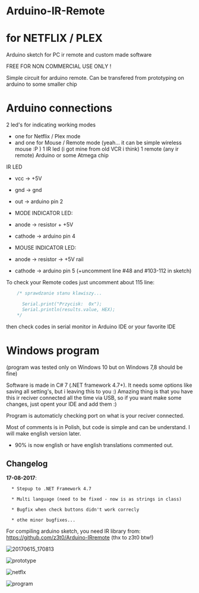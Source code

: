 # Arduino-IR-Remote 
# for NETFLIX / PLEX
Arduino sketch for PC ir remote and custom made software

FREE FOR NON COMMERCIAL USE ONLY !


Simple circuit for arduino remote.
Can be transfered from prototyping on arduino to some smaller chip

# Arduino connections
2 led's for indicating working modes 
  - one for Netflix / Plex mode
  - and one for Mouse / Remote mode (yeah... it can be simple wireless mouse :P )
1 IR led (i got mine from old VCR i think)
1 remote (any ir remote)
Arduino or some Atmega chip


IR LED 
 *   vcc -> +5V
 *   gnd -> gnd
 *   out -> arduino pin 2
     
 *   MODE INDICATOR LED:
 *   anode -> resistor + +5V
 *   cathode -> arduino pin 4
     
 *   MOUSE INDICATOR LED:
 *   anode -> resistor -> +5V rail
 *   cathode -> arduino pin 5 (+uncomment line #48 and #103-112 in sketch)


To check your Remote codes just uncomment about 115 line:
    
```C
    /* sprawdzanie stanu klawiszy...

      Serial.print("Przycisk:  0x");
      Serial.println(results.value, HEX);
    */
```
    
then check codes in serial monitor in Arduino IDE or your favorite IDE

# Windows program

(program was tested only on Windows 10 but on Windows 7,8 should be fine)

Software is made in C# 7 (.NET framework 4.7+). It needs some options like saving all setting's, but i leaving this to you :)
Amazing thing is that you have this ir reciver connected all the time via USB, so if you want make some changes, just opent your IDE and add them :)

Program is automaticly checking port on what is your reciver connected.

Most of comments is in Polish, but code is simple and can be understand. 
I will make english version later.
* 90% is now english or have english translations commented out.

## Changelog
**17-08-2017**:

      * Stepup to .NET Framework 4.7
      
      * Multi language (need to be fixed - now is as strings in class)
      
      * Bugfix when check buttons didn't work correcly
      
      * othe minor bugfixes...
      
      

For compiling arduino sketch, you need IR library from: https://github.com/z3t0/Arduino-IRremote (thx to z3t0 btw!)

![20170615_170813](https://user-images.githubusercontent.com/667242/27188365-373f9bf6-51ee-11e7-9fa5-0ab6333d29df.png)

![prototype](https://user-images.githubusercontent.com/667242/27188366-375cec7e-51ee-11e7-9433-fae0f8e78bf7.png)

![netflx](https://user-images.githubusercontent.com/667242/27181880-bf63bae0-51d9-11e7-9a59-b8d7dcfff9d2.png)

![program](https://user-images.githubusercontent.com/667242/27195516-67b23fd2-5207-11e7-8bbe-9c23b0e6a22c.png)
